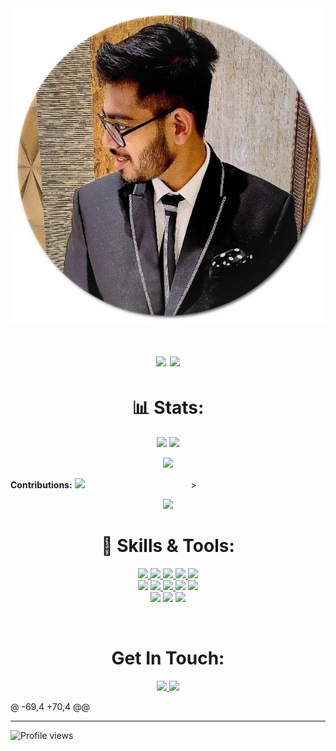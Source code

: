 <img src= './images/vanshitgupta.png' alt="HELLO I'M VANSHIT GUPTA.">
<h1 align="center">
    <img src="https://readme-typing-svg.herokuapp.com?color=%23711BF7&lines=Console.log(%22I+Am+A+Developer%22);cout%3C%3C%22I+Am+A+Programmer%22%3C%3Cendl;print(%22Improving+Bit+By+Bit.%22)&size=20&center=true&width=700">
    <img src="(https://readme-typing-svg.herokuapp.com?color=8233F7&lines=I+Am+Vanshit+Gupta;System.out.println(%22I+AM+A+PROGRAMMER))&size=20&center=true&width=700">
</h1>

<h1 align="center"> 📊 Stats: </h1>
<p>
    <p align="center">
    <img src= "https://github-readme-stats.vercel.app/api?username=Vanshitgupta9717&show_icons=true&theme=radical">
    <img src="https://github-readme-streak-stats.herokuapp.com/?user=Vanshitgupta9717&theme=radical">
    </p>
    <p align="center">
    <img src="https://github-readme-stats.vercel.app/api/top-langs/?username=Vanshitgupta9717&theme=radical">
    </p>
</p>
</

<h1 align="center"><strong>Contributions:</strong></h1>
<img src = <div data-v-45a787d4 class="icon-player-wrap" style="min-width: 186px; height: 186px;"></div>>
<p align="center">
    <img src= "https://activity-graph.herokuapp.com/graph?username=Vanshitgupta9717&theme=react-dark&hide_border=true">
</p> 

<h1 align="center"> 🔧 Skills & Tools: </h1>
<p align="center">
  <a href="https://www.typescriptlang.org/">
    <img src="https://img.shields.io/badge/typescript-3178C6?&style=for-the-badge&logo=typescript&logoColor=white">
  </a>
  <a href="https://www.cplusplus.com/doc/tutorial/">
    <img src="https://img.shields.io/badge/C%2B%2B-00599C?style=for-the-badge&logo=C%2B%2B&logoColor=white">
  </a>
  <a href="https://html.com/">
    <img src="https://img.shields.io/badge/HTML-E34F26?style=for-the-badge&logo=HTML5&logoColor=white">
  </a>
  <a href="https://www.w3schools.com/css/">
    <img src="https://img.shields.io/badge/CSS-1572B6?style=for-the-badge&logo=CSS3&logoColor=white">
  </a>
  <a href="https://www.javascript.com/">
    <img src="https://img.shields.io/badge/JavaScript-323330?style=for-the-badge&logo=javascript&logoColor=F7DF1E">
  </a>
  <br>
  <img src="https://img.shields.io/badge/c-339933?&style=for-the-badge&logo=c&logoColor=white">
  <a href="https://git-scm.com/">
    <img src="https://img.shields.io/badge/git-F05032?&style=for-the-badge&logo=git&logoColor=white">
  </a>
  <a href="https://reactjs.org/">
    <img src="https://img.shields.io/badge/react-61DAFB?&style=for-the-badge&logo=react&logoColor=121212">
  </a>
    <img src="https://img.shields.io/badge/redux-000000?&style=for-the-badge&logo=Redux&logoColor=white">
    <img src="https://img.shields.io/badge/python-00599C?&style=for-the-badge&logo=Python&logoColor=yellow">
<br>
    <img src="https://img.shields.io/badge/Bootstrap-A020F0?style=for-the-badge&logo=bootstrap&logoColor=white">
    <img src="https://img.shields.io/badge/MySql-00599C?style=for-the-badge&logo=mysql&logoColor=white">
    <img src="https://img.shields.io/badge/graphql-323330?style=for-the-badge&logo=graphql&logoColor=F7DF1E">
</p>

<br>

<h1 align="center"> Get In Touch: </h1>
  <p align="center">
    <a href="https://www.instagram.com/vanshitgupta_2004/">
      <img src="https://img.shields.io/badge/instagram-purple?&style=for-the-badge&logo=instagram&logoColor=white">
    </a>
    <a href="https://www.linkedin.com/in/vanshit-gupta-8b8486226/">
      <img src="https://img.shields.io/badge/linkedin-0A66C2?&style=for-the-badge&logo=linkedin&logoColor=white">
    </a>
  </p>
@ -69,4 +70,4 @@
<hr>



![Profile views](https://gpvc.arturio.dev/Vanshitgupta9717)  